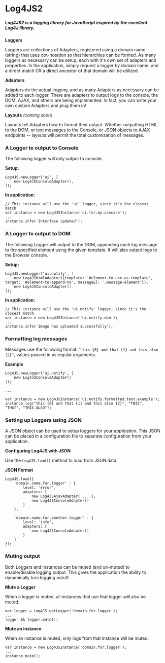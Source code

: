 # Log4JS2

##### Log4JS2 is a logging library for JavaScript inspired by the excellent Log4J library.

__Loggers__
    
Loggers are collections of Adapters, registered using a domain name (string) that uses dot-notation so
that hierarchies can be formed. As many loggers as necessary can be setup, each with it's own set of
adapters and properties. In the application, simply request a logger by domain name, and
a direct match OR a direct ancestor of that domain will be utilized.
    
__Adapters__
    
Adapters do the actual logging, and as many Adapters as necessary can be added to each
logger. There are adapters to output logs to the console, the DOM, AJAX, and others are being implemented.
In fact, you can write your own custom Adapters and plug them in!
    
__Layouts__ _(coming soon)_
    
Layouts tell Adapters how to format their output. Whether outputting HTML to the DOM, or text messages to the Console,
or JSON objects to AJAX endpoints -- layouts will permit the total customization of messages.
    
    
### A Logger to output to Console

The following logger will only output to console.

__Setup:__

````
Log4JS.newLogger('ui', [
    new Log4JSConsoleAdapter(),
]);
````

__In application:__

````
// This instance will use the 'ui' logger, since it's the closest match
var instance = new Log4JSInstance('ui.for.my.usecase');
...
instance.info('Interface updated');
````

### A Logger to output to DOM

The following Logger will output to the DOM, appending each log message to the specified element using the given template.
It will also output logs to the Browser console.

__Setup:__

````
Log4JS.newLogger('ui.notify', [
    new Log4JSHtmlAdapter({template: '#element-to-use-as-template', target: '#element-to-append-to', messageEl: '.message-element'}),
    new Log4JSConsoleAdapter()
]);
````

__In application:__

````
// This instance will use the 'ui.notify' logger, since it's the closest match
var instance = new Log4JSInstance('ui.notify.dom');
...
instance.info('Image has uploaded successfully');
````

### Formatting log messages

Messages use the following format: `"this {0} and that {1} and this also {2}"`, values passed in as regular arguments.

__Example__

````
Log4JS.newLogger('ui.notify', [
    new Log4JSConsoleAdapter()
]);

...

var instance = new Log4JSInstance('ui.notify.formatted.text.example');
instance.log("this {0} and that {1} and this also {2}", "THIS", "THAT", "THIS ALSO");
````

### Setting up Loggers using JSON

A JSON object can be used to setup loggers for your application. This JSON can be placed in a configuration file to separate configuration from your application.

__Configuring Log4JS with JSON__

Use the `Log4JS.load()` method to load from JSON data.

__JSON Format__

````
Log4JS.load({
    'domain.name.for.logger' : {
        level: 'error',
        adapters: [
            new Log4JSAjaxAdapter( ... ),
            new Log4JSConsoleAdapter()
        ]
    },

    'domain.name.for.another.logger' : {
        level: 'info',
        adapters: [
            new Log4JSConsoleAdapter()
        ]
    }
});
````

### Muting output

Both Loggers and Instances can be muted (and un-muted) to enable/disable logging output. This gives the application the ability to dynamically turn logging on/off.

__Mute a Logger__

When a logger is muted, all instances that use that logger will also be muted.

````
var logger = Log4JS.getLogger('domain.for.logger');
...
logger && logger.mute();
````

__Mute an Instance__

When an instance is muted, only logs from that instance will be muted.

````
var instance = new Log4JSInstance('domain.for.logger');
...
instance.mute();
````

